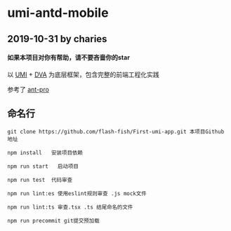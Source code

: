 # umi-antd-mobile
## 2019-10-31 by charies

#### 如果本项目对你有帮助，请不要吝啬你的star

以 [UMI](https://umijs.org/zh/) + [DVA](https://dvajs.com/) 为底层框架，包含完整的前端工程化实践

参考了 [ant-pro](https://pro.ant.design/index-cn)

## 命名行

    git clone https://github.com/flash-fish/First-umi-app.git 本项目Github地址

    npm install   安装项目依赖

    npm run start   启动项目

    npm run test  代码审查

    npm run lint:es 使用eslint规则审查 .js mock文件

    npm run lint:ts 审查.tsx .ts 结尾命名的文件

    npm run precommit git提交预加载


## 

